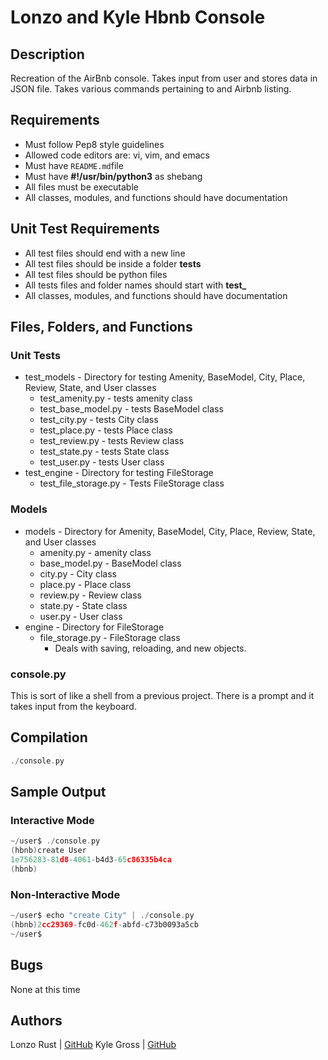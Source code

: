 # Lonzo and Kyle Hbnb Console
## Description

Recreation of the AirBnb console. Takes input from user and stores data in JSON file. Takes various commands pertaining to and Airbnb listing.

## Requirements

* Must follow Pep8 style guidelines
* Allowed code editors are: vi, vim, and emacs
* Must  have `README.md`file
* Must have **#!/usr/bin/python3** as shebang
* All files must be executable
* All classes, modules, and functions should have documentation

## Unit Test Requirements
* All test files should end with a new line
* All test files should be inside a folder **tests**
* All test files should be python files
* All tests files and folder names should start with **test_**
* All classes, modules, and functions should have documentation

## Files, Folders, and Functions
 
### Unit Tests
* test_models - Directory for testing Amenity, BaseModel, City, Place, Review, State, and User classes
  * test_amenity.py - tests amenity class
  * test_base_model.py - tests BaseModel class
  * test_city.py - tests City class
  * test_place.py - tests Place class
  * test_review.py - tests Review class
  * test_state.py - tests State class
  * test_user.py - tests User class
* test_engine - Directory for testing FileStorage
  * test_file_storage.py - Tests FileStorage class

###  Models
* models - Directory for Amenity, BaseModel, City, Place, Review, State, and User classes
  * amenity.py - amenity class
  * base_model.py - BaseModel class
  * city.py - City class
  * place.py - Place class
  * review.py - Review class
  * state.py - State class
  * user.py - User class
* engine - Directory for FileStorage
  * file_storage.py - FileStorage class
	  * Deals with saving, reloading, and new objects.

### console.py
This is sort of like a shell from a previous project. There is a prompt and it takes input from the keyboard.
## Compilation

```c
./console.py
```
## Sample Output
### Interactive Mode

```c
~/user$ ./console.py
(hbnb)create User
1e756283-81d8-4061-b4d3-65c86335b4ca
(hbnb)

```

### Non-Interactive Mode

```c
~/user$ echo "create City" | ./console.py
(hbnb)2cc29369-fc0d-462f-abfd-c73b0093a5cb
~/user$
```

## Bugs

None at this time


## Authors

Lonzo Rust | [GitHub](https://github.com/lonzor)
Kyle Gross | [GitHub](https://github.com/kyle-gross)
